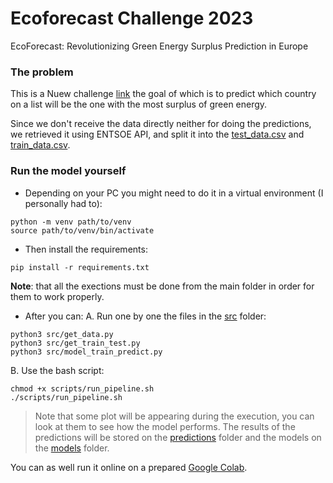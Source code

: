 # Ecoforecast Challenge 2023
EcoForecast: Revolutionizing Green Energy Surplus Prediction in Europe

### The problem

This is a Nuew challenge [link](https://nuwe.io/dev/competitions/schneider-electric-european-2023/ecoforecast-revolutionizing-green-energy-surplus-prediction-in-europe) the goal of which is to predict which country on a list will be the one with the most surplus of green energy.

Since we don't receive the data directly neither for doing the predictions, we retrieved it using ENTSOE API, and split it into the [test_data.csv](./data/test_data.csv) and [train_data.csv](./data/train_data.csv).

### Run the model yourself

- Depending on your PC you might need to do it in a virtual environment (I personally had to):
```
python -m venv path/to/venv
source path/to/venv/bin/activate
```
- Then install the requirements:
```
pip install -r requirements.txt
```
**Note**: that all the exections must be done from the main folder in order for them to work properly.
- After you can:
A. Run one by one the files in the [src](./src/) folder:
```
python3 src/get_data.py
python3 src/get_train_test.py
python3 src/model_train_predict.py
```
B. Use the bash script:
```
chmod +x scripts/run_pipeline.sh
./scripts/run_pipeline.sh
```
> Note that some plot will be appearing during the execution, you can look at them to see how the model performs.
> The results of the predictions will be stored on the [predictions](./predictions/) folder and the models on the [models](./models/) folder.

You can as well run it online on a prepared [Google Colab](https://colab.research.google.com/drive/1ROKeqyYTzW2muFEA1-dAsgBHwFxoVSh8?usp=sharing).
